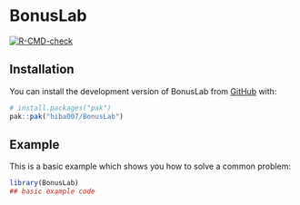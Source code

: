 
# BonusLab

<!-- badges: start -->
[![R-CMD-check](https://github.com/hiba007/BonusLab/actions/workflows/R-CMD-check.yaml/badge.svg)](https://github.com/hiba007/BonusLab/actions/workflows/R-CMD-check.yaml)
<!-- badges: end -->


## Installation

You can install the development version of BonusLab from [GitHub](https://github.com/) with:

``` r
# install.packages("pak")
pak::pak("hiba007/BonusLab")
```

## Example

This is a basic example which shows you how to solve a common problem:

``` r
library(BonusLab)
## basic example code
```

